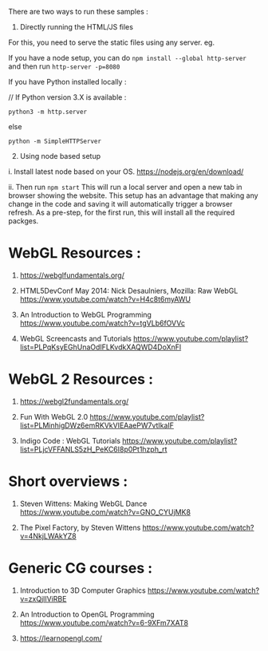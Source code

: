 There are two ways to run these samples : 

1. Directly running the HTML/JS files

For this, you need to serve the static files using any server. eg.

If you have a node setup, you can do `npm install --global http-server` and then run `http-server -p=8080`

If you have Python installed locally : 

// If Python version 3.X is available :

`python3 -m http.server`

else 

`python -m SimpleHTTPServer`

2. Using node based setup 

i. Install latest node based on your OS. 
https://nodejs.org/en/download/

ii. Then run `npm start`
This will run a local server and open a new tab in browser showing the website. This setup has an advantage that making any change in the code and saving it will automatically trigger a browser refresh. As a pre-step, for the first run, this will install all the required packges.


# WebGL Resources : 

1.  https://webglfundamentals.org/

2. HTML5DevConf May 2014: Nick Desaulniers, Mozilla: Raw WebGL
https://www.youtube.com/watch?v=H4c8t6myAWU

3. An Introduction to WebGL Programming
https://www.youtube.com/watch?v=tgVLb6fOVVc

4. WebGL Screencasts and Tutorials
https://www.youtube.com/playlist?list=PLPqKsyEGhUnaOdIFLKvdkXAQWD4DoXnFl

# WebGL 2 Resources : 

1. https://webgl2fundamentals.org/

2. Fun With WebGL 2.0
https://www.youtube.com/playlist?list=PLMinhigDWz6emRKVkVIEAaePW7vtIkaIF

3. Indigo Code : WebGL Tutorials
https://www.youtube.com/playlist?list=PLjcVFFANLS5zH_PeKC6I8p0Pt1hzph_rt

# Short overviews : 

1. Steven Wittens: Making WebGL Dance
https://www.youtube.com/watch?v=GNO_CYUjMK8

2. The Pixel Factory, by Steven Wittens
https://www.youtube.com/watch?v=4NkjLWAkYZ8


# Generic CG courses :

1. Introduction to 3D Computer Graphics
https://www.youtube.com/watch?v=zxQjlIViRBE

2. An Introduction to OpenGL Programming
https://www.youtube.com/watch?v=6-9XFm7XAT8

3. https://learnopengl.com/